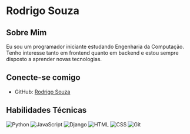 # Rodrigo Souza


## Sobre Mim
Eu sou um programador iniciante estudando Engenharia da Computação. Tenho interesse tanto em frontend quanto em backend e estou sempre disposto a aprender novas tecnologias.



## Conecte-se comigo
- GitHub: [Rodrigo Souza](https://github.com/RodrigoSouza-Dev)



## Habilidades Técnicas
![Python](https://img.shields.io/badge/Python-blue?style=for-the-badge&logo=python&logoColor=white) ![JavaScript](https://img.shields.io/badge/JavaScript-blue?style=for-the-badge&logo=javascript&logoColor=white)
![Django](https://img.shields.io/badge/Django-blue?style=for-the-badge&logo=django&logoColor=white)
![HTML](https://img.shields.io/badge/HTML-blue?style=for-the-badge&logo=html5&logoColor=white) ![CSS](https://img.shields.io/badge/CSS-blue?style=for-the-badge&logo=css3&logoColor=white)
![Git](https://img.shields.io/badge/Git-blue?style=for-the-badge&logo=git&logoColor=white)


